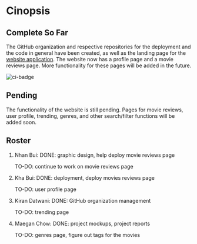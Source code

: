 # Cinopsis

## Complete So Far

The GitHub organization and respective repositories for the deployment and the code in general have been created, as well as the landing page for the [website application](http://143.244.158.228/). The website now has a profile page and a movie reviews page. More functionality for these pages will be added in the future.

![ci-badge](https://github.com/ics-software-engineering/meteor-application-template-react/workflows/ci-meteor-application-template-react/badge.svg)

## Pending

The functionality of the website is still pending. Pages for movie reviews, user profile, trending, genres, and other search/filter functions will be added soon.

## Roster

1. Nhan Bui: 
   DONE:
   graphic design,
   help deploy movie reviews page
   
   TO-DO:
   continue to work on movie reviews page
   
2. Kha Bui:
   DONE:
   deployment, 
   deploy movies reviews page
   
   TO-DO:
   user profile page
   
3. Kiran Datwani:
   DONE:
   GitHub organization management
   
   TO-DO:
   trending page
   
4. Maegan Chow:
   DONE:
   project mockups,
   project reports
   
   TO-DO:
   genres page,
   figure out tags for the movies
